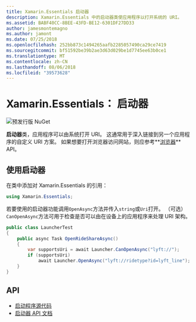 ```yaml
---
title: Xamarin.Essentials 启动器
description: Xamarin.Essentials 中的启动器类使应用程序以打开系统的 URI。
ms.assetid: BABF40CC-8BEE-43FD-BE12-6301DF27DD33
author: jamesmontemagno
ms.author: jamont
ms.date: 07/25/2018
ms.openlocfilehash: 252bb873c1494265aafb2285057490ca29ce7419
ms.sourcegitcommit: bf51592be39b2ae3d63d029be1d7745ee63b0ce1
ms.translationtype: MT
ms.contentlocale: zh-CN
ms.lasthandoff: 08/06/2018
ms.locfileid: "39573628"
---
```

# <a name="xamarinessentials-launcher"></a>Xamarin.Essentials： 启动器

![预发行版 NuGet](~/media/shared/pre-release.png)

**启动器**类，应用程序可以由系统打开 URI。 这通常用于深入链接到另一个应用程序的自定义 URI 方案。 如果想要打开浏览器访问网站，则应参考**[浏览器](open-browser.md)** API。

## <a name="using-launcher"></a>使用启动器

在类中添加对 Xamarin.Essentials 的引用：

```csharp
using Xamarin.Essentials;
```

若要使用的启动器功能调用`OpenAsync`方法并传入`string`或`Uri`打开。 （可选）`CanOpenAsync`方法可用于检查是否可以由在设备上的应用程序来处理 URI 架构。

```csharp
public class LauncherTest
{
    public async Task OpenRideShareAsync()
    {
        var supportsUri = await Launcher.CanOpenAsync("lyft://");
        if (supportsUri)
            await Launcher.OpenAsync("lyft://ridetype?id=lyft_line");
    }
}
```

## <a name="api"></a>API

- [启动程序源代码](https://github.com/xamarin/Essentials/tree/master/Xamarin.Essentials/Launcher)
- [启动器 API 文档](xref:Xamarin.Essentials.Launcher)
